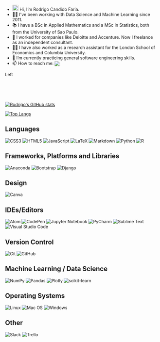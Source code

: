 - <img src="https://raw.githubusercontent.com/iampavangandhi/iampavangandhi/master/gifs/Hi.gif" width="20" height="20"/> Hi, I’m Rodrigo Candido Faria.
- 👨‍💼 I've been working with Data Science and Machine Learning since 2011.
- 📚 I have a BSc in Applied Mathematics and a MSc in Statistics, both from the University of Sao Paulo.
- 🏢 I worked for companies like Deloitte and Accenture. Now I freelance as an independent consultant.
- 👨‍🏫 I have also worked as a research assistant for the London School of Economics and Columbia University.
- 🌱 I’m currently practicing general software engineering skills.
- 📫 How to reach me: <a href="https://www.linkedin.com/in/rodrigocfaria/" target="_blank"><img src="https://img.shields.io/badge/LinkedIn-0077B5?logo=linkedin&logoColor=white" align="center"/></a>

 <div style="width: 100%; overflow: hidden;">
     <div style="width: 600px; float: left;"> Left </div>
     <div style="margin-left: 620px;"> Right </div>
</div>

[![Rodrigo's GitHub stats](https://github-readme-stats.vercel.app/api?username=rfaria&count_private=true&theme=outrun&show_icons=true&hide=contribs,stars)](https://github.com/anuraghazra/github-readme-stats)

[![Top Langs](https://github-readme-stats.vercel.app/api/top-langs/?username=rfaria&langs_count=8&layout=compact&theme=outrun)](https://github.com/anuraghazra/github-readme-stats)


## Languages

![CSS3](https://img.shields.io/badge/css3-%231572B6.svg?style=for-the-badge&logo=appveyor&logo=css3&logoColor=white)
![HTML5](https://img.shields.io/badge/html5-%23E34F26.svg?style=for-the-badge&logo=html5&logoColor=white)
![JavaScript](https://img.shields.io/badge/javascript-%23323330.svg?style=for-the-badge&logo=javascript&logoColor=%23F7DF1E)
![LaTeX](https://img.shields.io/badge/latex-%23008080.svg?style=for-the-badge&logo=latex&logoColor=white)
![Markdown](https://img.shields.io/badge/markdown-%23000000.svg?style=for-the-badge&logo=markdown&logoColor=white)
![Python](https://img.shields.io/badge/python-3670A0?style=for-the-badge&logo=python&logoColor=ffdd54)
![R](https://img.shields.io/badge/r-%23276DC3.svg?style=for-the-badge&logo=r&logoColor=white)

## Frameworks, Platforms and Libraries

![Anaconda](https://img.shields.io/badge/Anaconda-%2344A833.svg?style=for-the-badge&logo=anaconda&logoColor=white)
![Bootstrap](https://img.shields.io/badge/bootstrap-%23563D7C.svg?style=for-the-badge&logo=bootstrap&logoColor=white)
![Django](https://img.shields.io/badge/django-%23092E20.svg?style=for-the-badge&logo=django&logoColor=white)

## Design

![Canva](https://img.shields.io/badge/Canva-%2300C4CC.svg?style=for-the-badge&logo=Canva&logoColor=white)

## IDEs/Editors

![Atom](https://img.shields.io/badge/Atom-%2366595C.svg?style=for-the-badge&logo=atom&logoColor=white)
![CodePen](https://img.shields.io/badge/CodePen-white?style=for-the-badge&logo=codepen&logoColor=black)
![Jupyter Notebook](https://img.shields.io/badge/jupyter-%23FA0F00.svg?style=for-the-badge&logo=jupyter&logoColor=white)
![PyCharm](https://img.shields.io/badge/pycharm-143?style=for-the-badge&logo=pycharm&logoColor=black&color=black&labelColor=green)
![Sublime Text](https://img.shields.io/badge/sublime_text-%23575757.svg?style=for-the-badge&logo=sublime-text&logoColor=important)
![Visual Studio Code](https://img.shields.io/badge/Visual%20Studio%20Code-0078d7.svg?style=for-the-badge&logo=visual-studio-code&logoColor=white)

## Version Control

![Git](https://img.shields.io/badge/git-%23F05033.svg?style=for-the-badge&logo=git&logoColor=white)
![GitHub](https://img.shields.io/badge/github-%23121011.svg?style=for-the-badge&logo=github&logoColor=white)

## Machine Learning / Data Science

![NumPy](https://img.shields.io/badge/numpy-%23013243.svg?style=for-the-badge&logo=numpy&logoColor=white)
![Pandas](https://img.shields.io/badge/pandas-%23150458.svg?style=for-the-badge&logo=pandas&logoColor=white)
![Plotly](https://img.shields.io/badge/Plotly-%233F4F75.svg?style=for-the-badge&logo=plotly&logoColor=white)
![scikit-learn](https://img.shields.io/badge/scikit--learn-%23F7931E.svg?style=for-the-badge&logo=scikit-learn&logoColor=white)

## Operating Systems

![Linux](https://img.shields.io/badge/Linux-FCC624?style=for-the-badge&logo=linux&logoColor=black)
![Mac OS](https://img.shields.io/badge/mac%20os-000000?style=for-the-badge&logo=macos&logoColor=F0F0F0)
![Windows](https://img.shields.io/badge/Windows-0078D6?style=for-the-badge&logo=windows&logoColor=white)

## Other

![Slack](https://img.shields.io/badge/Slack-4A154B?style=for-the-badge&logo=slack&logoColor=white)
![Trello](https://img.shields.io/badge/Trello-%23026AA7.svg?style=for-the-badge&logo=Trello&logoColor=white)


<!---
rfaria/rfaria is a ✨ special ✨ repository because its `README.md` (this file) appears on your GitHub profile.
You can click the Preview link to take a look at your changes.
--->
